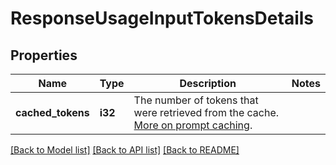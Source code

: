 # ResponseUsageInputTokensDetails

## Properties

Name | Type | Description | Notes
------------ | ------------- | ------------- | -------------
**cached_tokens** | **i32** | The number of tokens that were retrieved from the cache.  [More on prompt caching](https://platform.openai.com/docs/guides/prompt-caching).  | 

[[Back to Model list]](../README.md#documentation-for-models) [[Back to API list]](../README.md#documentation-for-api-endpoints) [[Back to README]](../README.md)


